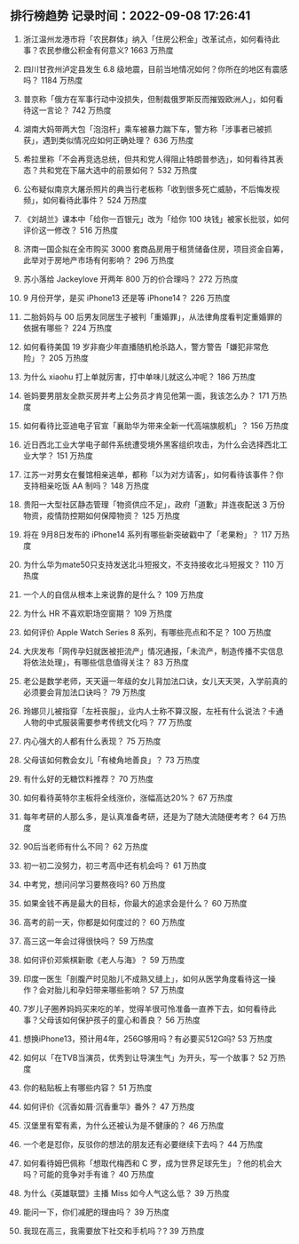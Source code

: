 
## 排行榜趋势 记录时间：2022-09-08 17:26:41
  
  1. 浙江温州龙港市将「农民群体」纳入「住房公积金」改革试点，如何看待此事？农民参缴公积金有何意义? 1663 万热度
    
  2. 四川甘孜州泸定县发生 6.8 级地震，目前当地情况如何？你所在的地区有震感吗？ 1184 万热度
    
  3. 普京称「俄方在军事行动中没损失，但制裁俄罗斯反而摧毁欧洲人」，如何看待这一言论？ 742 万热度
    
  4. 湖南大妈带两大包「泡泡杆」乘车被暴力踹下车，警方称「涉事者已被抓获」，遇到类似情况应如何正确处理？ 636 万热度
    
  5. 希拉里称「不会再竞选总统，但共和党人得阻止特朗普参选」，如何看待其表态？共和党在下届大选中的前景如何？ 532 万热度
    
  6. 公布疑似南京大屠杀照片的典当行老板称「收到很多死亡威胁，不后悔发视频」，如何看待此事件？ 524 万热度
    
  7. 《刘胡兰》课本中「给你一百银元」改为「给你 100 块钱」被家长批驳，如何评价这一修改？ 516 万热度
    
  8. 济南一国企拟在全市购买 3000 套商品房用于租赁储备住房，项目资金自筹，此举对于房地产市场有何影响？ 296 万热度
    
  9. 苏小落给 Jackeylove 开两年 800 万的价合理吗？ 272 万热度
    
  10. 9 月份开学，是买 iPhone13 还是等 iPhone14？ 226 万热度
    
  11. 二胎妈妈与 00 后男友同居生子被判「重婚罪」，从法律角度看判定重婚罪的依据有哪些？ 224 万热度
    
  12. 如何看待美国 19 岁非裔少年直播随机枪杀路人，警方警告「嫌犯非常危险」？ 205 万热度
    
  13. 为什么 xiaohu 打上单就厉害，打中单味儿就这么冲呢？ 186 万热度
    
  14. 爸妈要男朋友全款买房并考上公务员才肯见他第一面，我该怎么办？ 171 万热度
    
  15. 如何看待比亚迪电子官宣「襄助华为带来全新一代高端旗舰机」？ 156 万热度
    
  16. 近日西北工业大学电子邮件系统遭受境外黑客组织攻击，为什么会选择西北工业大学？ 151 万热度
    
  17. 江苏一对男女在餐馆相亲逃单，都称「以为对方请客」，如何看待该事件？你支持相亲吃饭 AA 制吗？ 148 万热度
    
  18. 贵阳一大型社区静态管理「物资供应不足」，政府「道歉」并连夜配送 3 万份物资，疫情防控期如何保障物资？ 125 万热度
    
  19. 将在 9⽉8⽇发布的 iPhone14 系列有哪些新突破戳中了「⽼果粉」？ 117 万热度
    
  20. 为什么华为mate50只支持发送北斗短报文，不支持接收北斗短报文？ 110 万热度
    
  21. 一个人的自信从根本上来说靠的是什么？ 109 万热度
    
  22. 为什么 HR 不喜欢职场空窗期？ 109 万热度
    
  23. 如何评价 Apple Watch Series 8 系列，有哪些亮点和不足？ 100 万热度
    
  24. 大庆发布「网传孕妇就医被拒流产」情况通报，「未流产，制造传播不实信息将依法处理」，有哪些信息值得关注？ 83 万热度
    
  25. 老公是数学老师，天天逼一年级的女儿背加法口诀，女儿天天哭，入学前真的必须要会背加法口诀吗？ 79 万热度
    
  26. 玲娜贝儿被指穿「左衽丧服」，业内人士称不算汉服，左衽有什么说法？卡通人物的中式服装需要参考传统文化吗？ 77 万热度
    
  27. 内心强大的人都有什么表现？ 75 万热度
    
  28. 父母该如何教会女儿「有棱角地善良」？ 73 万热度
    
  29. 有什么好的无糖饮料推荐？ 70 万热度
    
  30. 如何看待英特尔主板将全线涨价，涨幅高达20%？ 67 万热度
    
  31. 每年考研的人那么多，是认真准备考研，还是为了随大流随便考考？ 64 万热度
    
  32. 90后当老师有什么不同？ 62 万热度
    
  33. 初一初二没努力，初三考高中还有机会吗？ 61 万热度
    
  34. 中考党，想问问学习要熬夜吗? 60 万热度
    
  35. 如果金钱不再是最大的目标，你最大的追求会是什么？ 60 万热度
    
  36. 高考的前一天，你都是如何度过的？ 60 万热度
    
  37. 高三这一年会过得很快吗？ 59 万热度
    
  38. 如何评价邓紫棋新歌《老人与海》？ 59 万热度
    
  39. 印度一医生「剖腹产时见胎儿不成熟又缝上」，如何从医学角度看待这一操作？会对胎儿和孕妇带来哪些影响？ 57 万热度
    
  40. 7岁儿子圈养妈妈买来吃的羊，觉得羊很可怜准备一直养下去，如何看待此事？父母该如何保护孩子的童心和善良？ 56 万热度
    
  41. 想换iPhone13，预计用4年，256G够用吗？有必要买512G吗? 53 万热度
    
  42. 如何以「在TVB当演员，优秀到让导演生气」为开头，写一个故事？ 52 万热度
    
  43. 你的粘贴板上有哪些内容？ 51 万热度
    
  44. 如何评价《沉香如屑·沉香重华》番外？ 47 万热度
    
  45. 汉堡里有荤有素，为什么还被认为是不健康的？ 46 万热度
    
  46. 一个老是怼你，反驳你的想法的朋友还有必要继续下去吗？ 44 万热度
    
  47. 如何看待姆巴佩称「想取代梅西和 C 罗，成为世界足球先生」？他的机会大吗？可能的竞争对手有谁？ 40 万热度
    
  48. 为什么《英雄联盟》主播 Miss 如今人气这么低？ 39 万热度
    
  49. 能问一下，你们减肥的理由吗？ 39 万热度
    
  50. 我现在高三，我需要放下社交和手机吗？? 39 万热度
    